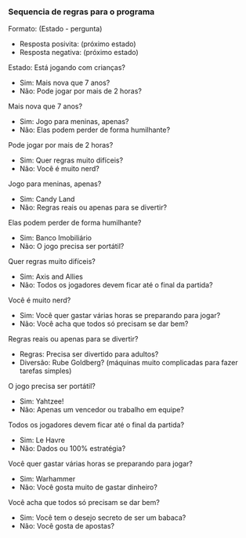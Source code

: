 ### Sequencia de regras para o programa

Formato:
(Estado - pergunta)
  - Resposta posivita: (próximo estado)
  - Resposta negativa: (próximo estado)

Estado: Está jogando com crianças?
  - Sim: Mais nova que 7 anos?
  - Não: Pode jogar por mais de 2 horas?

Mais nova que 7 anos?
  - Sim: Jogo para meninas, apenas?
  - Não: Elas podem perder de forma humilhante?

Pode jogar por mais de 2 horas?
  - Sim: Quer regras muito difíceis?
  - Não: Você é muito nerd?

Jogo para meninas, apenas?
  - Sim: Candy Land
  - Não: Regras reais ou apenas para se divertir?

Elas podem perder de forma humilhante?
  - Sim: Banco Imobiliário
  - Não: O jogo precisa ser portátil?

Quer regras muito difíceis?
  - Sim: Axis and Allies
  - Não: Todos os jogadores devem ficar até o final da partida?

Você é muito nerd?
  - Sim: Você quer gastar várias horas se preparando para jogar?
  - Não: Você acha que todos só precisam se dar bem?

Regras reais ou apenas para se divertir?
  - Regras: Precisa ser divertido para adultos?
  - Diversão: Rube Goldberg? (máquinas muito complicadas para fazer tarefas simples)
 
O jogo precisa ser portátil?
  - Sim: Yahtzee!
  - Não: Apenas um vencedor ou trabalho em equipe?

Todos os jogadores devem ficar até o final da partida?
  - Sim: Le Havre
  - Não: Dados ou 100% estratégia?

Você quer gastar várias horas se preparando para jogar?
  - Sim: Warhammer
  - Não: Você gosta muito de gastar dinheiro?

Você acha que todos só precisam se dar bem?
  - Sim: Você tem o desejo secreto de ser um babaca?
  - Não: Você gosta de apostas?

